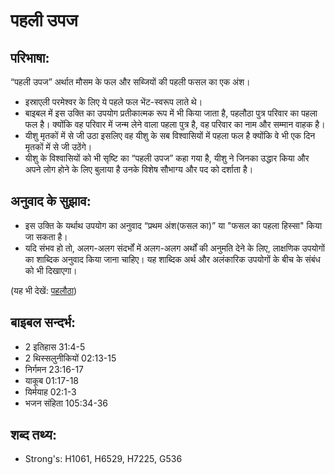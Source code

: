 # पहली उपज #

## परिभाषा: ##

“पहली उपज” अर्थात मौसम के फल और सब्जियों की पहली फसल का एक अंश।

* इस्राएली परमेश्वर के लिए ये पहले फल भेंट-स्वरूप लाते थे।
* बाइबल में इस उक्ति का उपयोग प्रतीकात्मक रूप में भी किया जाता है, पहलौठा पुत्र परिवार का पहला फल है। क्योंकि वह परिवार में जन्म लेने वाला पहला पुत्र है, वह परिवार का नाम और सम्मान वाहक है।
* यीशु मृतकों में से जी उठा इसलिए वह यीशु के सब विश्वासियों में पहला फल है क्योंकि वे भी एक दिन मृतकों में से जी उठेंगे।
* यीशु के विश्वासियों को भी सृष्टि का “पहली उपज” कहा गया है, यीशु ने जिनका उद्धार किया और अपने लोग होने के लिए बुलाया है उनके विशेष सौभाग्य और पद को दर्शाता है।

## अनुवाद के सुझाव: ##

* इस उक्ति के यर्थाथ उपयोग का अनुवाद “प्रथम अंश(फसल का)” या "फसल का पहला हिस्सा" किया जा सकता है।
* यदि संभव हो तो, अलग-अलग संदर्भों में अलग-अलग अर्थों की अनुमति देने के लिए, लाक्षणिक उपयोगों का शाब्दिक अनुवाद किया जाना चाहिए। यह शाब्दिक अर्थ और अलंकारिक उपयोगों के बीच के संबंध को भी दिखाएगा।

(यह भी देखें: [पहलौठा](../firstborn.md))

## बाइबल सन्दर्भ: ##

* 2 इतिहास 31:4-5
* 2 थिस्सलुनीकियों 02:13-15
* निर्गमन 23:16-17
* याकूब 01:17-18
* यिर्मयाह 02:1-3
* भजन संहिता 105:34-36

## शब्द तथ्य: ##

* Strong's: H1061, H6529, H7225, G536
